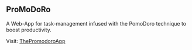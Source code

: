 ## ProMoDoRo

A Web-App for task-management infused with the PomoDoro technique to boost productivity.

Visit: [ThePromodoroApp](https;//promodoro.herokuapp.com/)

